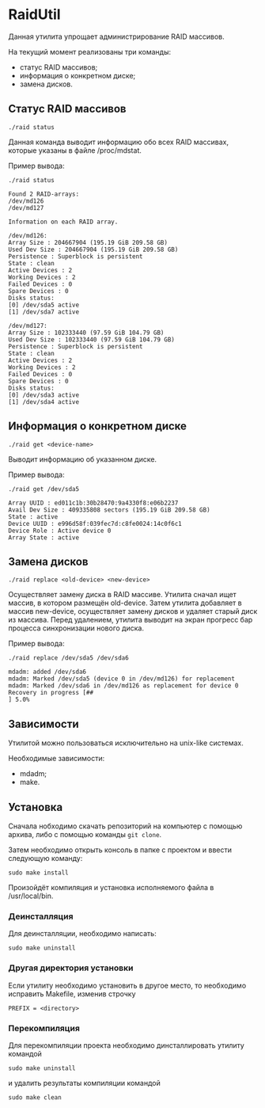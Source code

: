 # RaidUtil
Данная утилита упрощает администрирование RAID массивов.

На текущий момент реализованы три команды:
- статус RAID массивов;
- информация о конкретном диске;
- замена дисков.

## Статус RAID массивов
`./raid status`

Данная команда выводит информацию обо всех RAID массивах, которые указаны в файле /proc/mdstat.

Пример вывода:
```
./raid status

Found 2 RAID-arrays:
/dev/md126
/dev/md127

Information on each RAID array.

/dev/md126:
Array Size : 204667904 (195.19 GiB 209.58 GB)
Used Dev Size : 204667904 (195.19 GiB 209.58 GB)
Persistence : Superblock is persistent
State : clean
Active Devices : 2
Working Devices : 2
Failed Devices : 0
Spare Devices : 0
Disks status:
[0] /dev/sda5 active
[1] /dev/sda7 active

/dev/md127:
Array Size : 102333440 (97.59 GiB 104.79 GB)
Used Dev Size : 102333440 (97.59 GiB 104.79 GB)
Persistence : Superblock is persistent
State : clean
Active Devices : 2
Working Devices : 2
Failed Devices : 0
Spare Devices : 0
Disks status:
[0] /dev/sda3 active
[1] /dev/sda4 active
```

## Информация о конкретном диске
`./raid get <device-name>`

Выводит информацию об указанном диске.

Пример вывода:
```
./raid get /dev/sda5

Array UUID : ed011c1b:30b28470:9a4330f8:e06b2237
Avail Dev Size : 409335808 sectors (195.19 GiB 209.58 GB)
State : active
Device UUID : e996d58f:039fec7d:c8fe0024:14c0f6c1
Device Role : Active device 0
Array State : active
```

## Замена дисков
`./raid replace <old-device> <new-device>`

Осуществляет замену диска в RAID массиве. Утилита сначал ищет массив, в котором размещён old-device.
Затем утилита добавляет в массив new-device, осуществляет замену дисков и удаляет старый диск из массива. Перед удалением, утилита выводит на экран прогресс бар процесса синхронизации нового диска.

Пример вывода:
```
./raid replace /dev/sda5 /dev/sda6

mdadm: added /dev/sda6
mdadm: Marked /dev/sda5 (device 0 in /dev/md126) for replacement
mdadm: Marked /dev/sda6 in /dev/md126 as replacement for device 0
Recovery in progress [##                                               ] 5.0%
```

## Зависимости
Утилитой можно пользоваться исключительно на unix-like системах.

Необходимые зависимости:
- mdadm;
- make.

## Установка
Сначала нобходимо скачать репозиторий на компьютер с помощью архива, либо с помощью команды `git clone`.

Затем необходимо открыть консоль в папке с проектом и ввести следующую команду:

`sudo make install`

Произойдёт компиляция и установка исполняемого файла в /usr/local/bin.

### Деинсталляция

Для деинсталляции, необходимо написать:

`sudo make uninstall`

### Другая директория установки

Если утилиту необходимо установить в другое место, то необходимо исправить Makefile, изменив строчку

`PREFIX = <directory>`

### Перекомпиляция

Для перекомпиляции проекта необходимо динсталлировать утилиту командой

`sudo make uninstall`

и удалить результаты компиляции командой

`sudo make clean`
